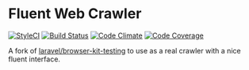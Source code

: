 # Fluent Web Crawler

[![StyleCI](https://styleci.io/repos/85713671/shield?style=flat-square&branch=master)](https://styleci.io/repos/85713671)
[![Build Status](https://img.shields.io/travis/REBELinBLUE/fluent-crawler/master.svg?style=flat-square&label=Travis+CI)](https://travis-ci.org/REBELinBLUE/fluent-crawler)
[![Code Climate](https://img.shields.io/codeclimate/github/REBELinBLUE/fluent-crawler.svg?style=flat-square)](https://codeclimate.com/github/REBELinBLUE/fluent-crawler)
[![Code Coverage](https://img.shields.io/codecov/c/github/REBELinBLUE/fluent-crawler/master.svg?style=flat-square&label=Coverage)](https://codecov.io/gh/REBELinBLUE/fluent-crawler)

A fork of [laravel/browser-kit-testing](https://github.com/laravel/browser-kit-testing/blob/master/src/Concerns/InteractsWithPages.php) to use as a real crawler with a nice fluent interface.
